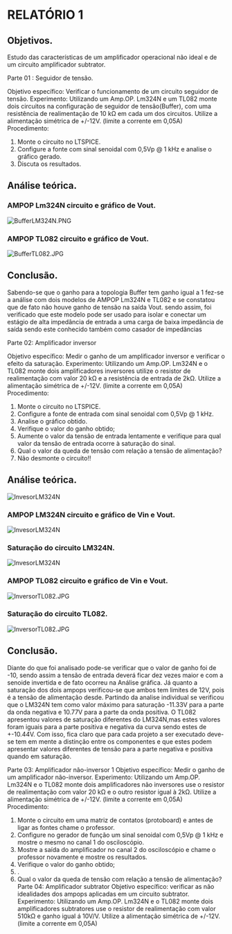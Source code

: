 # RELATÓRIO 1
## Objetivos.

Estudo das características de um amplificador operacional não ideal e de um circuito amplificador subtrator.

Parte 01 : Seguidor de tensão.

Objetivo específico: Verificar o funcionamento de um circuito seguidor de tensão.
Experimento: Utilizando um Amp.OP. Lm324N e um TL082 monte dois circuitos na configuração de seguidor de tensão(Buffer), com uma resistência de realimentação de 10 kΩ em cada um dos circuitos.
Utilize a alimentação simétrica de +/-12V. (limite a corrente em 0,05A)
Procedimento:
1. Monte o circuito no LTSPICE.
2. Configure a fonte com sinal senoidal com 0,5Vp @ 1 kHz e analise o gráfico gerado.
3. Discuta os resultados.

## Análise teórica.

### AMPOP Lm324N circuito e gráfico de Vout.

![BufferLM324N.PNG](/Imagens/parte1/BufferLM324N.PNG)

### AMPOP TL082 circuito e gráfico de Vout.

![BufferTL082.JPG](/Imagens/parte1/BufferTL082.JPG)

## Conclusão.

Sabendo-se que o ganho para a topologia Buffer tem ganho igual a 1 fez-se a análise com dois modelos de AMPOP Lm324N e TL082 e se constatou que de fato não houve ganho de tensão na saída Vout.
sendo assim, foi verificado que este modelo pode ser usado para isolar e conectar um estágio de alta impedância de entrada a uma carga de baixa impedância de saída sendo este conhecido também como casador de impedâncias





Parte 02: Amplificador inversor

Objetivo específico: Medir o ganho de um amplificador inversor e verificar o efeito da saturação.
Experimento: Utilizando um Amp.OP. Lm324N e o TL082 monte dois amplificadores inversores utilize o resistor de realimentação com valor 20 kΩ e a resistência de entrada de 2kΩ.
Utilize a alimentação simétrica de +/-12V. (limite a corrente em 0,05A)
Procedimento:
1. Monte o circuito no LTSPICE.
2. Configure a fonte de entrada com sinal senoidal com 0,5Vp @ 1 kHz.
3. Analise o gráfico obtido.
4. Verifique o valor do ganho obtido;
5. Aumente o valor da tensão de entrada lentamente e verifique para qual valor da tensão de entrada ocorre à saturação do sinal.
6. Qual o valor da queda de tensão com relação a tensão de alimentação?
7. Não desmonte o circuito!!

## Análise teórica.

![InvesorLM324N](/Imagens/parte1/Inversora.JPG)

### AMPOP LM324N circuito e gráfico de Vin e Vout.

![InvesorLM324N](/Imagens/parte1/InversorLM324N.JPG)

### Saturação do circuito LM324N.

![InvesorLM324N](/Imagens/parte1/saturaçãoinversoraLM324N.JPG)

### AMPOP TL082 circuito e gráfico de Vin e Vout.

![InversorTL082.JPG](/Imagens/parte1/InversorTL082.JPG)

### Saturação do circuito TL082.
![InversorTL082.JPG](/Imagens/parte1/saturaçãoinversoraTL082.JPG)

## Conclusão.
Diante do que foi analisado pode-se verificar que o valor de ganho foi de -10, sendo assim a tensão de entrada deverá ficar dez vezes maior e com a senoide invertida e de fato ocorreu na Análise gráfica.
Já quanto a saturação dos dois ampops verificou-se que ambos tem limites de 12V, pois é a tensão de alimentação desde. Partindo da analise individual se verificou que o LM324N tem como valor máximo para saturação -11.33V para a parte da onda negativa e 10.77V para a parte da onda positiva.
O TL082 apresentou valores de saturação diferentes do LM324N,mas estes valores foram iguais para a parte positiva e negativa da curva sendo estes de +-10.44V.
Com isso, fica claro que para cada projeto a ser executado deve-se tem em mente a distinção entre os componentes e que estes podem apresentar valores diferentes de tensão para a parte negativa e positiva quando em saturação.

Parte 03: Amplificador não-inversor
1
Objetivo específico: Medir o ganho de um amplificador não-inversor.
Experimento: Utilizando um Amp.OP. Lm324N e o TL082 monte dois amplificadores não inversores
use o resistor de realimentação com valor 20 kΩ e o outro resistor igual à 2kΩ.
Utilize a alimentação simétrica de +/-12V. (limite a corrente em 0,05A)
Procedimento:
1. Monte o circuito em uma matriz de contatos (protoboard) e antes de ligar as fontes chame
o professor.
2. Configure no gerador de função um sinal senoidal com 0,5Vp @ 1 kHz e mostre o mesmo
no canal 1 do osciloscópio.
3. Mostre a saída do amplificador no canal 2 do osciloscópio e chame o professor novamente
e mostre os resultados.
4. Verifique o valor do ganho obtido;
5. .
6. Qual o valor da queda de tensão com relação a tensão de alimentação?
Parte 04: Amplificador subtrator
Objetivo específico: verificar as não idealidades dos ampops aplicadas em um circuito subtrator.
Experimento: Utilizando um Amp.OP. Lm324N e o TL082 monte dois amplificadores subtratores
use o resistor de realimentação com valor 510kΩ e ganho igual á 10V/V.
Utilize a alimentação simétrica de +/-12V. (limite a corrente em 0,05A)
